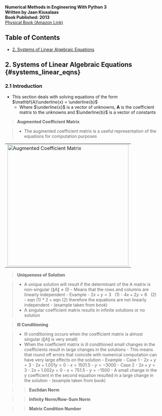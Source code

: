 __Numerical Methods in Engineering With Python 3__  
__Written by Jaan Kiusalaas__  
__Book Published: 2013__  
<a href="http://www.amazon.com/Numerical-Methods-Engineering-Python-3/dp/1107033853"
target="_blank">Physical Book (Amazon Link)</a>

## Table of Contents

- [2. Systems of Linear Algebraic Equations](#systems_linear_eqns)

## 2. Systems of Linear Algebraic Equations {#systems_linear_eqns}

### 2.1 Introduction

- This section deals with solving equations of the form
  $\mathbf{A}\underline{x} = \underline{b}$
    - Where $\underline{x}$ is a vector of unknowns, $\mathbf{A}$ is the
      coefficient matrix to the unknowns and $\underline{b}$ is a vector of
      constants

> __Augmented Coefficient Matrix__

> - The augmented coefficient matrix is a useful representation of the
    equations for computation purposes

<div align="center">
<table class="image">
<tr><td><img src="./img/augmentcoefmatrix.png"
alt="Augmented Coefficient Matrix" title="Augmented Coefficient Matrix"
width="400" height="400"/>
</td></tr>
</table>
</div>

> __Uniqueness of Solution__

> - A unique solution will result if the determinant of the A matrix is
    non-singular ($\| A \| \neq 0$)
>       - Means that the rows and columns are linearly independent
>       - Example
>           - $2x + y = 3$ &nbsp; (1)
>           - $4x + 2y = 6$ &nbsp; (2)
>           - eqn (1) * 2 = eqn (2) therefore the equations are not linearly
              independent
>           - (example taken from book)
> - A singular coefficient matrix results in infinite solutions or no solution

> __Ill Conditioning__

> - Ill conditioning occurs when the coefficient matrix is almost singular ($\|
    A \|$ is very small)
> - When the coefficient matrix is ill conditioned small changes in the
    coefficients result in large changes in the solutions
>       - This means that round off errors that coincide with numerical
          computation can have very large effects on the solution
>       - Example
>           - Case 1
>           - $2x + y = 3$
>           - $2x + 1.001y = 0$
>                - $x = 1501.5$
>                - $y = -3000$
>           - Case 2
>           - $2x + y = 3$
>           - $2x + 1.002y = 0$
>                - $x = 751.5$
>                - $y = -1500$
>           - A small change in the y coefficient in the second equation
              resulted in a large change in the solution 
>           - (example taken from book)

>> __Euclidan Norm__

>> __Infinity Norm/Row-Sum Norm__

>> __Matrix Condition Number__

